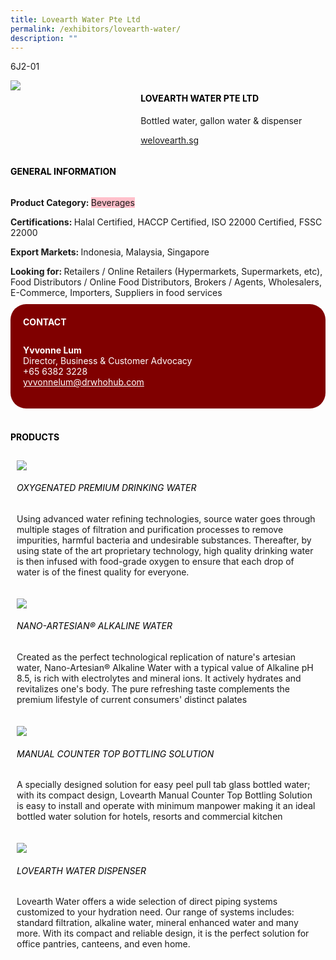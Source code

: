 ```yaml
---
title: Lovearth Water Pte Ltd
permalink: /exhibitors/lovearth-water/
description: ""
---
```

<head>
	<div class="flex-paragraph">
		<!--hi there! this is a comment and will provide you with instructional guides-->
		<!--insert booth number here!-->
		<p style="text-transform: uppercase">6J2-01</p></div>
			<div class="flex-container" style="display: flex; flex-wrap: wrap;">
				<!--insert DOWNLOAD link of company logo between the " marks!-->
			<div class="card sgds" style="flex: 1 1 40%; display: block;"><img src="https://drive.google.com/u/0/uc?id=1HIl6nB9nqgmFWvi87iZMOzQ7TtiU7KNi&export=download"></div>
	<div class="card-sgds" style="flex: 1 1 58%; display: block; margin-left: 3px">
		<h4 style="text-transform: uppercase; color: black;"><!--insert the exhibitor's name between the <b> tags here--><b>Lovearth Water Pte Ltd</b></h4><!--insert the exhibitor's description between the <p> tags here-->
		<p>Bottled water, gallon water & dispenser</p>
		<!--insert the exhibitor's website link, making sure there is "https:// www." present please. make sure the entire https link goes in between the " marks-->
		<p><a href="http://welovearth.sg" target="_blank"><!--insert the www website link here (no need for https)-->welovearth.sg</a></p>
	</div>
</div>
</head>

<body>
	<h4 style="text-transform: uppercase; color: black;"><b>General Information</b></h4>
		<div class="flex-container" style="display: flex; flex-wrap: wrap;">
			<div class="card sgds" style="flex: 1 1 65%; display: block; align-self: stretch">
			<div class="flex-paragraph">
			<p><b>Product Category: </b><span style=" background-color: pink; border-radius: 10 px;"><!--insert the exhibitor's pdt cat between the <p> tags here-->Beverages</span></p> 
				<p><b>Certifications: </b><!--insert all the exhibitor's certifications between the </b> and </p> here-->Halal Certified, HACCP Certified, ISO 22000 Certified, FSSC 22000</p>
			<p><b>Export Markets: </b><!--insert all the exhibitor's export markets between the </b> and </p> here-->Indonesia, Malaysia, Singapore</p>
			<p style="margin-bottom: 10px;"><b>Looking for: </b><!--insert all the exhibitor's potential business partners between the </b> and </p> here-->Retailers / Online Retailers (Hypermarkets, Supermarkets, etc), Food Distributors / Online Food Distributors, Brokers / Agents, Wholesalers, E-Commerce, Importers, Suppliers in food services</p>
			</div>
		</div>
		<div class="card sgds" style="flex: 1 1 35%; padding: 10px; display: block; background-color: maroon; border-radius: 25px; align-self: center;">
		<h4 style="color: white; margin-top: 10px; margin-left: 10px;">CONTACT</h4>
		<div class="flex-paragraph">
			<!--replace with exhibitor's: -->
			<p style="padding: 10px; color: white;"><b><!-- POC name-->Yvvonne Lum</b><br><!-- designation-->Director, Business & Customer Advocacy<br><!--contact number-->+65 6382 3228<br><!-- for linking purposes, insert their email after "mailto:"...--><a href="mailto:yvvonnelum@drwhohub.com" style="color: white;"><!--...and also include the display email before </a> here-->yvvonnelum@drwhohub.com</a></p>
		</div>
			</div>
		</div>
	<br>
		<h4 style="text-transform: uppercase; color: black;"><b>products</b></h4>
<div style="display: flex; flex-wrap: wrap;">
  <div class="card sgds" style="flex: 1 1 47%; margin: 10px; display: block;"><!--insert the exhibitor's DOWNLOAD image for product between the " marks here-->
	<div class="flex-image" style="display: block;"><img src="https://drive.google.com/u/0/uc?id=1JPUB4_6DH3SKwJyeoyy8qTn5l7_doPh8&export=download"></div>
	<div class="flex-paragraph">
		<h6 style="text-transform: uppercase; color: black;"><!--insert product name before </h6> and product description after <p>-->Oxygenated Premium Drinking Water</h6>
		<p>Using advanced water refining technologies, source water goes through multiple stages of filtration and purification processes to remove impurities, harmful bacteria and undesirable substances. Thereafter, by using state of the art proprietary technology, high quality drinking water is then infused with food-grade oxygen to ensure that each drop of water is of the finest quality for everyone.</p></div>
	</div>
		<div class="card sgds" style="flex: 1 1 47%; margin: 10px; display: block;">
		<div class="flex-image" style="display: block;"><img src="https://drive.google.com/u/0/uc?id=1bs8TtdtnCuDnUU5fL_lVOEI2RPyMkj6c&export=download"></div>
	<div class="flex-paragraph">
		<h6 style="text-transform: uppercase; color: black;">Nano-Artesian® Alkaline Water</h6>
		<p>Created as the perfect technological replication of nature's artesian water, Nano-Artesian® Alkaline Water with a typical value of Alkaline pH 8.5, is rich with electrolytes and mineral ions. It actively hydrates and revitalizes one's body. The pure refreshing taste complements the premium lifestyle of current consumers' distinct palates</p></div>
	</div>
		<div class="card sgds" style="flex: 1 1 47%; margin: 10px; display: block;">
		<div class="flex-image" style="display: block;"><img src="https://drive.google.com/u/0/uc?id=18v2PkRrkbNUbNjlwZqQEmK1NYUYdzQCo&export=download"></div>
	<div class="flex-paragraph">
		<h6 style="text-transform: uppercase; color: black;">Manual Counter Top Bottling Solution</h6>
		<p>A specially designed solution for easy peel pull tab glass bottled water; with its compact design, Lovearth Manual Counter Top Bottling Solution is easy to install and operate with minimum manpower making it an ideal bottled water solution for hotels, resorts and commercial kitchen</p></div>
		</div>
		<div class="card sgds" style="flex: 1 1 47%; margin: 10px; display: block;">
		<div class="flex-image" style="display: block;"><img src="https://drive.google.com/u/0/uc?id=1nS5phf2SIlbs4rKG-JwYVM9Xmjv5CPVM&export=download"></div>
	<div class="flex-paragraph">
		<h6 style="text-transform: uppercase; color: black;">Lovearth Water Dispenser</h6>
		<p>Lovearth Water offers a wide selection of direct piping systems customized to your hydration need. Our range of systems includes: standard filtration, alkaline water, mineral enhanced water and many more. With its compact and reliable design, it is the perfect solution for office pantries, canteens, and even home.</p></div>
	</div>
	<!--don't delete these 2 tags. double check how the layout looks on the right too and lemme know if there are any problems! thank u so much for ur hardwork!-->
	</div>
</body>